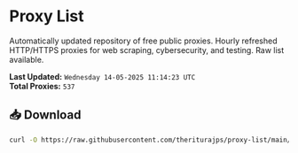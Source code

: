# Proxy List

Automatically updated repository of free public proxies. Hourly refreshed HTTP/HTTPS proxies for web scraping, cybersecurity, and testing. Raw list available.

**Last Updated:** `Wednesday 14-05-2025 11:14:23 UTC`  
**Total Proxies:** `537`

## 📥 Download
```bash
curl -O https://raw.githubusercontent.com/theriturajps/proxy-list/main/proxies.txt
